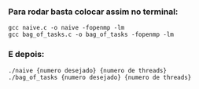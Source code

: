 ### Para rodar basta colocar assim no terminal:
    
    gcc naive.c -o naive -fopenmp -lm 
    gcc bag_of_tasks.c -o bag_of_tasks -fopenmp -lm
    

### E depois:

    ./naive {numero desejado} {numero de threads} 
    ./bag_of_tasks {numero desejado} {numero de threads} 